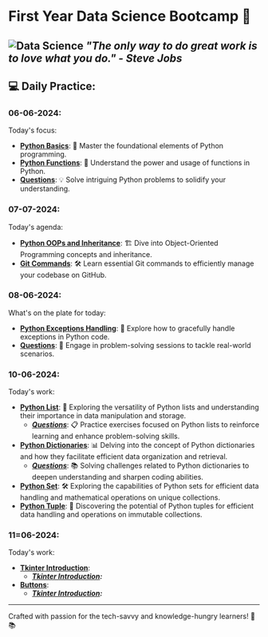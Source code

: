 # First Year Data Science Bootcamp 🚀

![Data Science](https://builtin.com/sites/www.builtin.com/files/styles/og/public/2024-03/Data%20Science%201600x800.jpg)
*"The only way to do great work is to love what you do." - Steve Jobs*
---

## 💻 Daily Practice:

### 06-06-2024:
Today's focus:
- **[Python Basics](06-06-2024/Python_basics.md)**: 🐍 Master the foundational elements of Python programming.
- **[Python Functions](06-06-2024/Python_functions.md)**: 🔄 Understand the power and usage of functions in Python.
- **[Questions](06-06-2024/Questions.py)**: 💡 Solve intriguing Python problems to solidify your understanding.

### 07-07-2024:
Today's agenda:
- **[Python OOPs and Inheritance](07-06-2024/python_oop.md)**: 🏗️ Dive into Object-Oriented Programming concepts and inheritance.
- **[Git Commands](07-07-2024/git_github.md)**: 🛠️ Learn essential Git commands to efficiently manage your codebase on GitHub.

### 08-06-2024:
What's on the plate for today:
- **[Python Exceptions Handling](08-06-2024/exception_handling.md)**: 🚨 Explore how to gracefully handle exceptions in Python code.
- **[Questions](08-06-2024/questions.py)**: 💪 Engage in problem-solving sessions to tackle real-world scenarios.

### 10-06-2024:
Today's work:
- **[Python List](10-06-2024/List.md)**: 📝 Exploring the versatility of Python lists and understanding their importance in data manipulation and storage.
  - ***[Questions](10-06-2024/list_questions.py)***: 📋 Practice exercises focused on Python lists to reinforce learning and enhance problem-solving skills.
- **[Python Dictionaries](10-06-2024/Dictionary.md)**: 📊 Delving into the concept of Python dictionaries and how they facilitate efficient data organization and retrieval.
  - ***[Questions](10-06-2024/dict_questions.py)***: 📚 Solving challenges related to Python dictionaries to deepen understanding and sharpen coding abilities.
- **[Python Set](10-06-2024/Sets.md)**: 🛠️ Exploring the capabilities of Python sets for efficient data handling and mathematical operations on unique collections.
- **[Python Tuple](10-06-2024/Tuples.md)**: 🎯 Discovering the potential of Python tuples for efficient data handling and operations on immutable collections.
  
### 11=06-2024:
Today's work:
- **[Tkinter Introduction](11-06-2024/Introduction.md)**:
  - ***[Tkinter Introduction](11-06-2024/basics.py):***
- **[Buttons](11-06-2024/button.md)**:
  - ***[Tkinter Introduction](11-06-2024/button.py):***
--- 
Crafted with passion for the tech-savvy and knowledge-hungry learners! 🧠📚 

